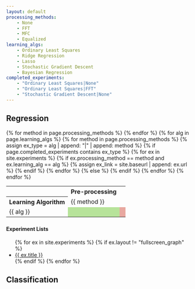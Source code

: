 ```yaml
---
layout: default
processing_methods:
    - None
    - FFT
    - MFC
    - Equalized
learning_algs:
    - Ordinary Least Squares
    - Ridge Regression
    - Lasso
    - Stochastic Gradient Descent
    - Bayesian Regression
completed_experiments:
    - "Ordinary Least Squares|None"
    - "Ordinary Least Squares|FFT"
    - "Stochastic Gradient Descent|None"
---
```


<h1 id="#header-1" style="display: none"></h1>
<style>
    .experiment-matrix__cell {
        background: rgba(211, 84, 69, 0.5);
    }
    .experiment-matrix__cell--complete {
        background: rgba(114, 201, 56, 0.5)
    }
    .experiment-matrix__cell--complete:hover {
        cursor: pointer;
        background: rgb(114, 201, 56);
    }
    .experiment-matrix__cell:hover {
        background: rgb(211, 84, 69);
    }
</style>

## [](#header-2)Regression

<table>
    <tr>
        <th colspan="1"></th>
        <th colspan="{{4}}">Pre-processing</th>
    </tr>
    <tr>
        <th>Learning Algorithm</th>
        {% for method in page.processing_methods %}
            <td>{{ method }}</td>
        {% endfor %}
    </tr>
    {% for alg in page.learning_algs %}
        <tr>
            <td>{{ alg }}</td>
            {% for method in page.processing_methods %}
                {% assign ex_type = alg | append: "|" | append: method %}
                {% if page.completed_experiments contains ex_type %}
                        {% for ex in site.experiments %}
                            {% if ex.processing_method == method and ex.learning_alg == alg %}
                                {% assign ex_link = site.baseurl | append: ex.url %}
                            {% endif %}
                        {% endfor %}
                    <td class="experiment-matrix__cell--complete" onclick="window.location.href='{{ex_link}}'">
                    </td>
                {% else %}
                    <td class="experiment-matrix__cell"></td>
                {% endif %}
            {% endfor %}
        </tr>
    {% endfor %}

</table>

### [](#header-3)

#### [](#header-4) Experiment Lists

<ul>
{% for ex in site.experiments %}
{% if ex.layout != "fullscreen_graph" %}
    <li>
        <a href="{{ site.baseurl }}{{ ex.url }}">{{ ex.title }}</a>
    </li>
{% endif %}
{% endfor %}
</ul>


## [](#header-2)Classification